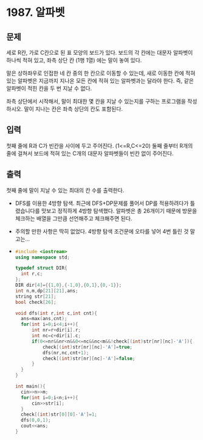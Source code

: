 # 1987. 알파벳



## 문제

세로 R칸, 가로 C칸으로 된 표 모양의 보드가 있다. 보드의 각 칸에는 대문자 알파벳이 하나씩 적혀 있고, 좌측 상단 칸 (1행 1열) 에는 말이 놓여 있다.

말은 상하좌우로 인접한 네 칸 중의 한 칸으로 이동할 수 있는데, 새로 이동한 칸에 적혀 있는 알파벳은 지금까지 지나온 모든 칸에 적혀 있는 알파벳과는 달라야 한다. 즉, 같은 알파벳이 적힌 칸을 두 번 지날 수 없다.

좌측 상단에서 시작해서, 말이 최대한 몇 칸을 지날 수 있는지를 구하는 프로그램을 작성하시오. 말이 지나는 칸은 좌측 상단의 칸도 포함된다.

## 입력

첫째 줄에 R과 C가 빈칸을 사이에 두고 주어진다. (1<=R,C<=20) 둘째 줄부터 R개의 줄에 걸쳐서 보드에 적혀 있는 C개의 대문자 알파벳들이 빈칸 없이 주어진다.

## 출력

첫째 줄에 말이 지날 수 있는 최대의 칸 수를 출력한다.



- DFS를 이용한 4방향 탐색. 최근에 DFS+DP문제를 풀어서 DP를 적용하려다가 틀렸습니다를 맛보고 정직하게 4방향 탐색했다. 알파벳은 총 26개이기 때문에 방문을 체크하는 배열을 그만큼 선언해주고 체크해주면 된다.

- 주의할 만한 사항은 딱히 없었다. 4방향 탐색 조건문에 오타를 넣어 4번 틀린 것 말고는...

- ```C++
  #include <iostream>
  using namespace std;
  
  typedef struct DIR{
  	int r,c;
  };
  DIR dir[4]={{1,0},{-1,0},{0,1},{0,-1}};
  int n,m,dp[21][21],ans;
  string str[21];
  bool check[26];
  
  void dfs(int r,int c,int cnt){
  	ans=max(ans,cnt);
  	for(int i=0;i<4;i++){
  		int nr=r+dir[i].r;
  		int nc=c+dir[i].c;
  		if(0<=nr&&nr<n&&0<=nc&&nc<m&&!check[(int)str[nr][nc]-'A']){
  			check[(int)str[nr][nc]-'A']=true;
  			dfs(nr,nc,cnt+1);
  			check[(int)str[nr][nc]-'A']=false;
  		}
  	}
  }
  
  int main(){
  	cin>>n>>m;
  	for(int i=0;i<n;i++){
  		cin>>str[i];
  	}
  	check[(int)str[0][0]-'A']=1;
  	dfs(0,0,1);
  	cout<<ans;
  }
  ```

  